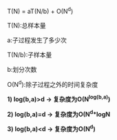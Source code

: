 T(N) = aT(N/b) + O(N<sup>d</sup>)

T(N):总样本量

a:子过程发生了多少次

T(N/b):子样本量

b:划分次数

O(N<sup>d</sup>):除子过程之外的时间复杂度

**1) log(b,a)>d -> 复杂度为O(N<sup>log(b,a)</sup>)**

**2) log(b,a)=d -> 复杂度为O(N<sup>d</sup>\*logN**

**3) log(b,a)<d -> 复杂度为O(N<sup>d</sup>)**